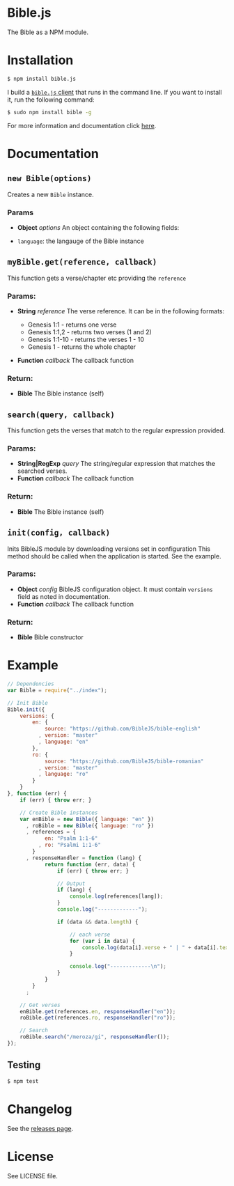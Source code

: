 Bible.js
========
The Bible as a NPM module.

# Installation
```sh
$ npm install bible.js
```

I build a [`bible.js` client](https://github.com/BibleJS/BibleApp) that runs in the command line. If you want to install it, run the following command:

```sh
$ sudo npm install bible -g
```

For more information and documentation click [here](https://github.com/BibleJS/BibleApp).

# Documentation
## `new Bible(options)`
Creates a new `Bible` instance.

### Params
* **Object** *options* An object containing the following fields:

 - `language`: the langauge of the Bible instance

## `myBible.get(reference, callback)`
This function gets a verse/chapter etc providing the `reference`

### Params:
* **String** *reference* The verse reference. It can be in the following formats:

  - Genesis 1:1    - returns one verse
  - Genesis 1:1,2  - returns two verses (1 and 2)
  - Genesis 1:1-10 - returns the verses 1 - 10
  - Genesis 1      - returns the whole chapter

* **Function** *callback* The callback function

### Return:
* **Bible** The Bible instance (self)

## `search(query, callback)`
This function gets the verses that match to the regular expression
provided.

### Params:
* **String|RegExp** *query* The string/regular expression that matches the searched verses.
* **Function** *callback* The callback function

### Return:
* **Bible** The Bible instance (self)

## `init(config, callback)`
Inits BibleJS module by downloading versions set in configuration
This method should be called when the application is started. See the example.

### Params:
* **Object** *config* BibleJS configuration object. It must contain `versions` field as noted in documentation.
* **Function** *callback* The callback function

### Return:
* **Bible** Bible constructor


# Example
```js
// Dependencies
var Bible = require("../index");

// Init Bible
Bible.init({
    versions: {
        en: {
            source: "https://github.com/BibleJS/bible-english"
          , version: "master"
          , language: "en"
        },
        ro: {
            source: "https://github.com/BibleJS/bible-romanian"
          , version: "master"
          , language: "ro"
        }
    }
}, function (err) {
    if (err) { throw err; }

    // Create Bible instances
    var enBible = new Bible({ language: "en" })
      , roBible = new Bible({ language: "ro" })
      , references = {
            en: "Psalm 1:1-6"
          , ro: "Psalmi 1:1-6"
        }
      , responseHandler = function (lang) {
            return function (err, data) {
                if (err) { throw err; }

                // Output
                if (lang) {
                    console.log(references[lang]);
                }
                console.log("-------------");

                if (data && data.length) {

                    // each verse
                    for (var i in data) {
                        console.log(data[i].verse + " | " + data[i].text);
                    }

                    console.log("-------------\n");
                }
            }
        }
      ;

    // Get verses
    enBible.get(references.en, responseHandler("en"));
    roBible.get(references.ro, responseHandler("ro"));

    // Search
    roBible.search("/meroza/gi", responseHandler());
});
```

## Testing

```sh
$ npm test
```

# Changelog
See the [releases page](https://github.com/BibleJS/bible.js/releases).

# License
See LICENSE file.
